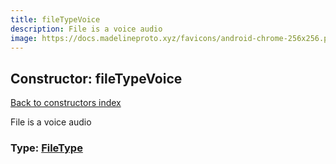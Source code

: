 ```yaml
---
title: fileTypeVoice
description: File is a voice audio
image: https://docs.madelineproto.xyz/favicons/android-chrome-256x256.png
---
```

## Constructor: fileTypeVoice  
[Back to constructors index](index.md)



File is a voice audio




### Type: [FileType](../types/FileType.md)


